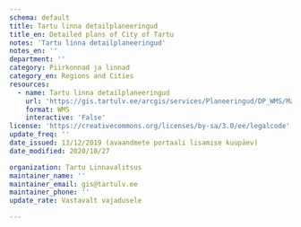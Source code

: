 ```yaml
---
schema: default
title: Tartu linna detailplaneeringud
title_en: Detailed plans of City of Tartu
notes: 'Tartu linna detailplaneeringud'
notes_en: ''
department: ''
category: Piirkonnad ja linnad 
category_en: Regions and Cities
resources:
  - name: Tartu linna detailplaneeringud
    url: 'https://gis.tartulv.ee/arcgis/services/Planeeringud/DP_WMS/MapServer/WMSServer?'
    format: WMS
    interactive: 'False'
license: 'https://creativecommons.org/licenses/by-sa/3.0/ee/legalcode'  
update_freq: ''
date_issued: 13/12/2019 (avaandmete portaali lisamise kuupäev)
date_modified: 2020/10/27

organization: Tartu Linnavalitsus
maintainer_name: ''
maintainer_email: gis@tartulv.ee
maintainer_phone: ''
update_rate: Vastavalt vajadusele

---
```

